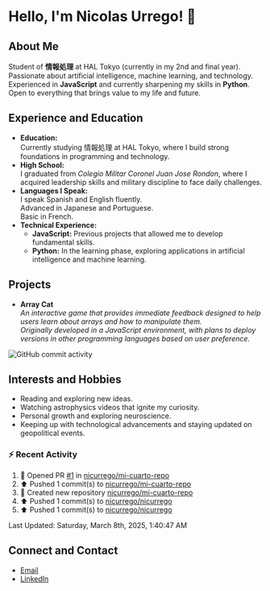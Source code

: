 
# Hello, I'm Nicolas Urrego! 👋

## About Me
Student of **情報処理** at HAL Tokyo (currently in my 2nd and final year).  
Passionate about artificial intelligence, machine learning, and technology.  
Experienced in **JavaScript** and currently sharpening my skills in **Python**.  
Open to everything that brings value to my life and future.

## Experience and Education
- **Education:**  
  Currently studying 情報処理 at HAL Tokyo, where I build strong foundations in programming and technology.
- **High School:**  
  I graduated from *Colegio Militar Coronel Juan Jose Rondon*, where I acquired leadership skills and military discipline to face daily challenges.
- **Languages I Speak:**  
  I speak Spanish and English fluently.  
  Advanced in Japanese and Portuguese.  
  Basic in French.
- **Technical Experience:**  
  - **JavaScript:** Previous projects that allowed me to develop fundamental skills.  
  - **Python:** In the learning phase, exploring applications in artificial intelligence and machine learning.

## Projects
- **Array Cat**  
  *An interactive game that provides immediate feedback designed to help users learn about arrays and how to manipulate them.  
  Originally developed in a JavaScript environment, with plans to deploy versions in other programming languages based on user preference.*

![GitHub commit activity](https://img.shields.io/github/commit-activity/m/nicurrego/ArrayGame)
## Interests and Hobbies
- Reading and exploring new ideas.
- Watching astrophysics videos that ignite my curiosity.
- Personal growth and exploring neuroscience.
- Keeping up with technological advancements and staying updated on geopolitical events.

### :zap: Recent Activity
<!--RECENT_ACTIVITY:start-->
1. 💪 Opened PR [#1](https://github.com/nicurrego/mi-cuarto-repo/pull/1) in [nicurrego/mi-cuarto-repo](https://github.com/nicurrego/mi-cuarto-repo)<br>
2. ⬆️ Pushed 1 commit(s) to [nicurrego/mi-cuarto-repo](https://github.com/nicurrego/mi-cuarto-repo)<br>
3. 📔 Created new repository [nicurrego/mi-cuarto-repo](https://github.com/nicurrego/mi-cuarto-repo)<br>
4. ⬆️ Pushed 1 commit(s) to [nicurrego/nicurrego](https://github.com/nicurrego/nicurrego)<br>
5. ⬆️ Pushed 1 commit(s) to [nicurrego/nicurrego](https://github.com/nicurrego/nicurrego)<br>
<!--RECENT_ACTIVITY:end-->

<!--RECENT_ACTIVITY:last_update-->
Last Updated: Saturday, March 8th, 2025, 1:40:47 AM
<!--RECENT_ACTIVITY:last_update_end-->

## Connect and Contact
- [Email](mailto:nicurrego+github@gmail.com)  
- [LinkedIn](https://www.linkedin.com/in/nicolasurregodiaz)




